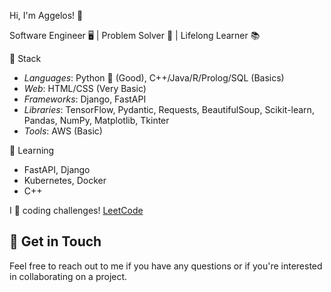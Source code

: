 
Hi, I'm Aggelos! 👋

Software Engineer 🖥️ | Problem Solver 🧩 | Lifelong Learner 📚

🔧 Stack
 - *Languages*: Python 🐍 (Good), C++/Java/R/Prolog/SQL (Basics)
 - *Web*: HTML/CSS (Very Basic)
 - *Frameworks*: Django, FastAPI
 - *Libraries*: TensorFlow, Pydantic, Requests, BeautifulSoup, Scikit-learn, Pandas, NumPy, Matplotlib, Tkinter
 - *Tools*: AWS (Basic)
  
🌱 Learning
 - FastAPI, Django
 - Kubernetes, Docker
 - C++
  

I 💙 coding challenges! [LeetCode](https://leetcode.com/papaggalos/)

## 💬 Get in Touch
Feel free to reach out to me if you have any questions or if you're interested in collaborating on a project.

